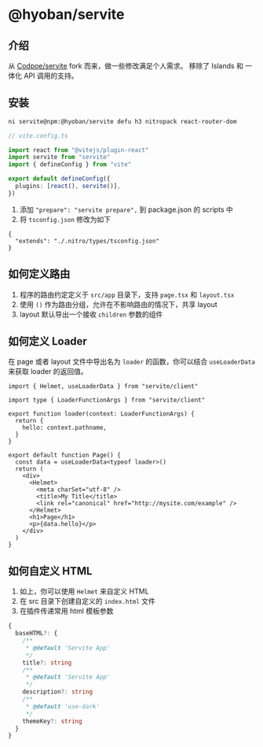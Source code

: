 # @hyoban/servite

## 介绍

从 [Codpoe/servite](https://github.com/codpoe/servite) fork 而来，做一些修改满足个人需求。
移除了 Islands 和 一体化 API 调用的支持。

## 安装

```bash
ni servite@npm:@hyoban/servite defu h3 nitropack react-router-dom
```

```ts
// vite.config.ts

import react from "@vitejs/plugin-react"
import servite from "servite"
import { defineConfig } from "vite"

export default defineConfig({
  plugins: [react(), servite()],
})
```

1. 添加 `"prepare": "servite prepare",` 到 package.json 的 scripts 中
1. 将 `tsconfig.json` 修改为如下

```jsonc
{
  "extends": "./.nitro/types/tsconfig.json"
}
```

## 如何定义路由

1. 程序的路由约定定义于 `src/app` 目录下，支持 `page.tsx` 和 `layout.tsx`
1. 使用 `()` 作为路由分组，允许在不影响路由的情况下，共享 layout
1. layout 默认导出一个接收 `children` 参数的组件

## 如何定义 Loader

在 page 或者 layout 文件中导出名为 `loader` 的函数，你可以结合 `useLoaderData` 来获取 loader 的返回值。

```tsx
import { Helmet, useLoaderData } from "servite/client"

import type { LoaderFunctionArgs } from "servite/client"

export function loader(context: LoaderFunctionArgs) {
  return {
    hello: context.pathname,
  }
}

export default function Page() {
  const data = useLoaderData<typeof loader>()
  return (
    <div>
      <Helmet>
        <meta charSet="utf-8" />
        <title>My Title</title>
        <link rel="canonical" href="http://mysite.com/example" />
      </Helmet>
      <h1>Page</h1>
      <p>{data.hello}</p>
    </div>
  )
}
```

## 如何自定义 HTML

1. 如上，你可以使用 `Helmet` 来自定义 HTML
1. 在 src 目录下创建自定义的 `index.html` 文件
1. 在插件传递常用 html 模板参数

```ts
{
  baseHTML?: {
    /**
     * @default 'Servite App'
     */
    title?: string
    /**
     * @default 'Servite App'
     */
    description?: string
    /**
     * @default 'use-dark'
     */
    themeKey?: string
  }
}
```
